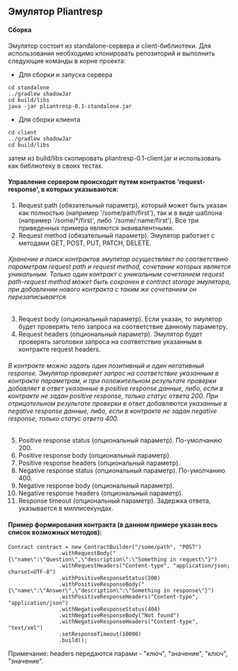 ## Эмулятор Pliantresp

#### Сборка
Эмулятор состоит из standalone-сервера и client-библиотеки.
Для использования необходимо клонировать репозиторий и выполнить следующие команды в корне проекта:
* Для сборки и запуска сервера
```
cd standalone
../gradlew shadowJar
cd build/libs
java -jar pliantresp-0.1-standalone.jar
```
* Для сборки клиента
```
cd client
../gradlew shadowJar
cd build/libs
```
затем из build/libs скопировать pliantresp-0.1-client.jar и использовать как библиотеку в своих тестах.


#### Управление сервером происходит путем контрактов 'request-response', в которых указываются:
1. Request path (обязательный параметр), который может быть указан как полностью (например '/some/path/first'), так и в виде шаблона (например '/some/\*/first', либо '/some/:name/first'). Все три приведенных примера являются эквивалентными. 
2. Request method (обязательный параметр). Эмулятор работает с методами GET, POST, PUT, PATCH, DELETE.
###### Хранение и поиск контрактов эмулятор осуществляет по соответствию параметрам request path и request method, сочетание которых является уникальным. Только один контракт с уникальным сочетанием request path-request method может быть сохранен в contract storage эмулятора, при добавлении нового контракта с таким же сочетанием он перезаписывается.
3. Request body (опциональный параметр). Если указан, то эмулятор будет проверять тело запроса на соответствие данному параметру.
4. Request headers (опциональный параметр). Эмулятор будет проверять заголовки запроса на соответствие указанным в контракте request headers.
###### В контракте можно задать один позитивный и один негативный response. Эмулятор проверяет запрос на соответствие указанным в контракте параметрам, и при положительном результате проверки добавляет в ответ указанные в positive response данные, либо, если в контракте не задан positive response, только статус ответа 200. При отрицательном результате проверки в ответ добавляются указанные в negative response данные, либо, если в контракте не задан negative response, только статус ответа 400.
5. Positive response status (опциональный параметр). По-умолчанию 200.
6. Positive response body (опциональный параметр).
7. Positive response headers (опциональный параметр).
8. Negative response status (опциональный параметр). По-умолчанию 400.
9. Negative response body (опциональный параметр).
10. Negative response headers (опциональный параметр).
11. Response timeout (опциональный параметр). Задержка ответа, указывается в миллисекундах.


#### Пример формирования контракта (в данном примере указан весь список возможных методов):
```
Contract contract = new ContractBuilder("/some/path", "POST")
                .withRequestBody("{\"name\":\"Question\",\"description\":\"Something in request\"}")
                .withRequestHeaders("Content-type", "application/json; charset=UTF-8")
                .withPositiveResponseStatus(200)
                .withPositiveResponseBody("{\"name\":\"Answer\",\"description\":\"Something in response\"}")
                .withPositiveResponseHeaders("Content-type", "application/json")
                .withNegativeResponseStatus(404)
                .withNegativeResponseBody("Not found")
                .withNegativeResponseHeaders("Content-type", "text/xml")
                .setResponseTimeout(10000)
                .build();
```
Примечание: headers передаются парами - "ключ", "значение", "ключ", "значение".

